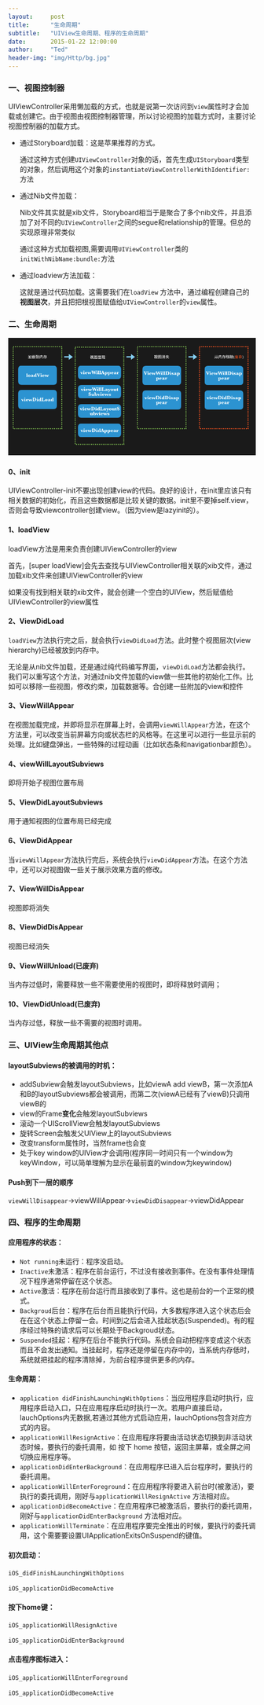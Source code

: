 ```yaml
---
layout:     post
title:      "生命周期"
subtitle:   "UIView生命周期、程序的生命周期"
date:       2015-01-22 12:00:00
author:     "Ted"
header-img: "img/Http/bg.jpg"
---
```


### 一、视图控制器

UIViewController采用懒加载的方式，也就是说第一次访问到`view`属性时才会加载或创建它。由于视图由视图控制器管理，所以讨论视图的加载方式时，主要讨论视图控制器的加载方式。

- 通过Storyboard加载：这是苹果推荐的方式。

  通过这种方式创建`UIViewController`对象的话，首先生成`UIStoryboard`类型的对象，然后调用这个对象的`instantiateViewControllerWithIdentifier:`方法

- 通过Nib文件加载：

  Nib文件其实就是xib文件，Storyboard相当于是聚合了多个nib文件，并且添加了对不同的`UIViewController`之间的segue和relationship的管理。但总的实现原理非常类似

  通过这种方式加载视图,需要调用`UIViewController`类的`initWithNibName:bundle:`方法

- 通过loadview方法加载：

  这就是通过代码加载。这需要我们在`loadView` 方法中，通过编程创建自己的**视图层次**，并且把把根视图赋值给`UIViewController`的`view`属性。

### 二、生命周期

![](/img/Simple_1/01.png)

#### 0、init

UIViewController-init不要出现创建view的代码。良好的设计，在init里应该只有相关数据的初始化，而且这些数据都是比较关键的数据。init里不要掉self.view，否则会导致viewcontroller创建view。（因为view是lazyinit的）。 

#### 1、loadView

loadView方法是用来负责创建UIViewController的view

首先，[super loadView]会先去查找与UIViewController相关联的xib文件，通过加载xib文件来创建UIViewController的view

如果没有找到相关联的xib文件，就会创建一个空白的UIView，然后赋值给UIViewController的view属性

#### 2、ViewDidLoad

`loadView`方法执行完之后，就会执行`viewDidLoad`方法。此时整个视图层次(view hierarchy)已经被放到内存中。

无论是从nib文件加载，还是通过纯代码编写界面，`viewDidLoad`方法都会执行。我们可以重写这个方法，对通过nib文件加载的view做一些其他的初始化工作。比如可以移除一些视图，修改约束，加载数据等。合创建一些附加的view和控件

#### 3、ViewWillAppear

在视图加载完成，并即将显示在屏幕上时，会调用`viewWillAppear`方法，在这个方法里，可以改变当前屏幕方向或状态栏的风格等。在这里可以进行一些显示前的处理。比如键盘弹出，一些特殊的过程动画（比如状态条和navigationbar颜色）。 

#### 4、viewWillLayoutSubviews

即将开始子视图位置布局

#### 5、ViewDidLayoutSubviews

用于通知视图的位置布局已经完成

#### 6、ViewDidAppear

当`viewWillAppear`方法执行完后，系统会执行`viewDidAppear`方法。在这个方法中，还可以对视图做一些关于展示效果方面的修改。

#### 7、ViewWillDisAppear

视图即将消失

#### 8、ViewDidDisAppear

视图已经消失

#### 9、ViewWillUnload(已废弃)

当内存过低时，需要释放一些不需要使用的视图时，即将释放时调用；

#### 10、ViewDidUnload(已废弃)

当内存过低，释放一些不需要的视图时调用。

### 三、UIView生命周期其他点

#### layoutSubviews的被调用的时机：

- addSubview会触发layoutSubviews，比如viewA add viewB，第一次添加A和B的layoutSubviews都会被调用，而第二次(viewA已经有了viewB)只调用viewB的
- view的Frame**变化**会触发layoutSubviews
- 滚动一个UIScrollView会触发layoutSubviews
- 旋转Screen会触发父UIView上的layoutSubviews
- 改变transform属性时，当然frame也会变
- 处于key window的UIView才会调用(程序同一时间只有一个window为keyWindow，可以简单理解为显示在最前面的window为keywindow)

#### Push到下一层的顺序

`viewWillDisappear`->viewWillAppear->`viewDidDisappear`->viewDidAppear

### 四、程序的生命周期

#### 应用程序的状态：

- `Not running`未运行：程序没启动。
- `Inactive`未激活：程序在前台运行，不过没有接收到事件。在没有事件处理情况下程序通常停留在这个状态。
- `Active`激活：程序在前台运行而且接收到了事件。这也是前台的一个正常的模式。
- `Backgroud`后台：程序在后台而且能执行代码，大多数程序进入这个状态后会在在这个状态上停留一会。时间到之后会进入挂起状态(Suspended)。有的程序经过特殊的请求后可以长期处于Backgroud状态。
- `Suspended`挂起：程序在后台不能执行代码。系统会自动把程序变成这个状态而且不会发出通知。当挂起时，程序还是停留在内存中的，当系统内存低时，系统就把挂起的程序清除掉，为前台程序提供更多的内存。

#### 生命周期：

- `application didFinishLaunchingWithOptions`：当应用程序启动时执行，应用程序启动入口，只在应用程序启动时执行一次。若用户直接启动，lauchOptions内无数据,若通过其他方式启动应用，lauchOptions包含对应方式的内容。
- `applicationWillResignActive`：在应用程序将要由活动状态切换到非活动状态时候，要执行的委托调用，如 按下 home 按钮，返回主屏幕，或全屏之间切换应用程序等。
- `applicationDidEnterBackground`：在应用程序已进入后台程序时，要执行的委托调用。
- `applicationWillEnterForeground`：在应用程序将要进入前台时(被激活)，要执行的委托调用，刚好与`applicationWillResignActive` 方法相对应。
- `applicationDidBecomeActive`：在应用程序已被激活后，要执行的委托调用，刚好与`applicationDidEnterBackground` 方法相对应。
- `applicationWillTerminate`：在应用程序要完全推出的时候，要执行的委托调用，这个需要要设置UIApplicationExitsOnSuspend的键值。

#### 初次启动：

`iOS_didFinishLaunchingWithOptions`

`iOS_applicationDidBecomeActive`

#### 按下home键：

`iOS_applicationWillResignActive`

`iOS_applicationDidEnterBackground`

#### 点击程序图标进入：

`iOS_applicationWillEnterForeground`

`iOS_applicationDidBecomeActive`